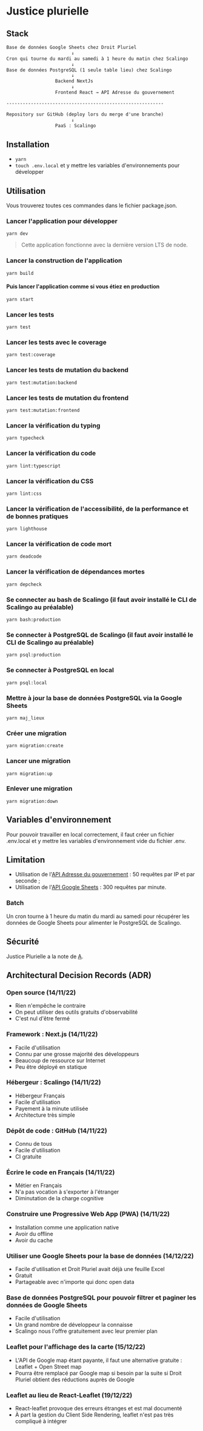 # Justice plurielle

## Stack

```txt
Base de données Google Sheets chez Droit Pluriel
                        ↓
Cron qui tourne du mardi au samedi à 1 heure du matin chez Scalingo
                        ↓
Base de données PostgreSQL (1 seule table lieu) chez Scalingo
                        ↓
                  Backend NextJs
                        ↓
                  Frontend React → API Adresse du gouvernement

----------------------------------------------------------

Repository sur GitHub (deploy lors du merge d'une branche)
                        ↓
                  PaaS : Scalingo
```

## Installation

- `yarn`
- `touch .env.local` et y mettre les variables d'environnements pour développer

## Utilisation

Vous trouverez toutes ces commandes dans le fichier package.json.

### Lancer l'application pour développer

`yarn dev`

> Cette application fonctionne avec la dernière version LTS de node.

### Lancer la construction de l'application

`yarn build`

#### Puis lancer l'application comme si vous étiez en production

`yarn start`

### Lancer les tests

`yarn test`

### Lancer les tests avec le coverage

`yarn test:coverage`

### Lancer les tests de mutation du backend

`yarn test:mutation:backend`

### Lancer les tests de mutation du frontend

`yarn test:mutation:frontend`

### Lancer la vérification du typing

`yarn typecheck`

### Lancer la vérification du code

`yarn lint:typescript`

### Lancer la vérification du CSS

`yarn lint:css`

### Lancer la vérification de l'accessibilité, de la performance et de bonnes pratiques

`yarn lighthouse`

### Lancer la vérification de code mort

`yarn deadcode`

### Lancer la vérification de dépendances mortes

`yarn depcheck`

### Se connecter au bash de Scalingo (il faut avoir installé le CLI de Scalingo au préalable)

`yarn bash:production`

### Se connecter à PostgreSQL de Scalingo (il faut avoir installé le CLI de Scalingo au préalable)

`yarn psql:production`

### Se connecter à PostgreSQL en local

`yarn psql:local`

### Mettre à jour la base de données PostgreSQL via la Google Sheets

`yarn maj_lieux`

### Créer une migration

`yarn migration:create`

### Lancer une migration

`yarn migration:up`

### Enlever une migration

`yarn migration:down`

## Variables d'environnement

Pour pouvoir travailler en local correctement, il faut créer un fichier .env.local et y mettre les variables d'environnement vide du fichier .env.

## Limitation

- Utilisation de l'[API Adresse du gouvernement](https://adresse.data.gouv.fr/api-doc/adresse) : 50 requêtes par IP et par seconde ;
- Utilisation de l'[API Google Sheets](https://console.cloud.google.com/) : 300 requêtes par minute.

### Batch

Un cron tourne à 1 heure du matin du mardi au samedi pour récupérer les données de Google Sheets pour alimenter le PostgreSQL de Scalingo.

## Sécurité

Justice Plurielle a la note de [A](https://securityheaders.com/?q=https%3A%2F%2Fjustice-plurielle.osc-fr1.scalingo.io%2F).

## Architectural Decision Records (ADR)

### Open source (14/11/22)

- Rien n'empêche le contraire
- On peut utiliser des outils gratuits d'observabilité
- C'est nul d'être fermé

### Framework : Next.js (14/11/22)

- Facile d'utilisation
- Connu par une grosse majorité des développeurs
- Beaucoup de ressource sur Internet
- Peu être déployé en statique

### Hébergeur : Scalingo (14/11/22)

- Hébergeur Français
- Facile d'utilisation
- Payement à la minute utilisée
- Architecture très simple

### Dépôt de code : GitHub (14/11/22)

- Connu de tous
- Facile d'utilisation
- CI gratuite

### Écrire le code en Français (14/11/22)

- Métier en Français
- N'a pas vocation à s'exporter à l'étranger
- Diminutation de la charge cognitive

### Construire une Progressive Web App (PWA) (14/11/22)

- Installation comme une application native
- Avoir du offline
- Avoir du cache

### Utiliser une Google Sheets pour la base de données (14/12/22)

- Facile d'utilisation et Droit Pluriel avait déjà une feuille Excel
- Gratuit
- Partageable avec n'importe qui donc open data

### Base de données PostgreSQL pour pouvoir filtrer et paginer les données de Google Sheets

- Facile d'utilisation
- Un grand nombre de développeur la connaisse
- Scalingo nous l'offre gratuitement avec leur premier plan

### Leaflet pour l'affichage des la carte (15/12/22)

- L'API de Google map étant payante, il faut une alternative gratuite : Leaflet + Open Street map
- Pourra être remplacé par Google map si besoin par la suite si Droit Pluriel obtient des réductions auprès de Google

### Leaflet au lieu de React-Leaflet (19/12/22)

- React-leaflet provoque des erreurs étranges et est mal documenté
- À part la gestion du Client Side Rendering, leaflet n'est pas très compliqué à intégrer
